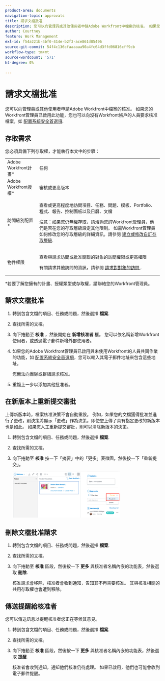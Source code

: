 ```yaml
---
product-area: documents
navigation-topic: approvals
title: 請求文檔批准
description: 您可以向管理員或其他使用者申請Adobe Workfront中檔案的核准。 如果您的Workfront管理員已啟用此功能，您也可以如配置系統安全性偏好設定所述，向沒有Workfront帳戶的人申請檔案核准。
author: Courtney
feature: Work Management
exl-id: f54a221b-4bf0-414e-b2f3-ace861d85496
source-git-commit: 54f4c136cfaaaaaa90a4fc64d3ffd06816cff9cb
workflow-type: tm+mt
source-wordcount: '571'
ht-degree: 0%

---
```


# 請求文檔批准

您可以向管理員或其他使用者申請Adobe Workfront中檔案的核准。 如果您的Workfront管理員已啟用此功能，您也可以向沒有Workfront帳戶的人員要求核准檔案，如 [配置系統安全首選項](../../administration-and-setup/manage-workfront/security/configure-security-preferences.md).

## 存取需求

您必須具備下列存取權，才能執行本文中的步驟：

<table style="table-layout:auto"> 
 <col> 
 <col> 
 <tbody> 
  <tr> 
   <td role="rowheader">Adobe Workfront計畫*</td> 
   <td> <p>任何</p> </td> 
  </tr> 
  <tr> 
   <td role="rowheader">Adobe Workfront授權*</td> 
   <td> <p>審核或更高版本</p> </td> 
  </tr> 
  <tr> 
   <td role="rowheader">訪問級別配置*</td> 
   <td> <p>查看或更高程度地訪問項目、任務、問題、模板、Portfolio、程式、報告、控制面板以及日曆、文檔</p> <p>注意：如果您仍無權存取，請洽詢您的Workfront管理員，他們是否在您的存取層級設定其他限制。 如需Workfront管理員如何修改您的存取層級的詳細資訊，請參閱 <a href="../../administration-and-setup/add-users/configure-and-grant-access/create-modify-access-levels.md" class="MCXref xref">建立或修改自訂存取層級</a>.</p> </td> 
  </tr> 
  <tr> 
   <td role="rowheader">物件權限</td> 
   <td> <p>查看與請求訪問或批准關聯的對象的訪問權限或更高權限 </p> <p>有關請求其他訪問的資訊，請參閱 <a href="../../workfront-basics/grant-and-request-access-to-objects/request-access.md" class="MCXref xref">請求對對象的訪問 </a>.</p> </td> 
  </tr> 
 </tbody> 
</table>

&#42;若要了解您擁有的計畫、授權類型或存取權，請聯絡您的Workfront管理員。

## 請求文檔批准

1. 轉到包含文檔的項目、任務或問題，然後選擇 **檔案**.
1. 查找所需的文檔。

1. 向下捲動至 **核准** ，然後開始在 **新增核准者** 框。 您可以依名稱新增Workfront使用者，或透過電子郵件新增外部使用者。

1. 如果您的Adobe Workfront管理員已啟用與未使用Workfront的人員共同作業的功能，如 [配置系統安全首選項](../../administration-and-setup/manage-workfront/security/configure-security-preferences.md)，您可以輸入其電子郵件地址來包含這些地址。

   您無法向團隊或群組請求核准。

1. 重複上一步以添加其他批准者。

## 在新版本上重新提交審批

上傳新版本時，檔案核准決策不會自動重設。 例如，如果您的文檔獲得批准並進行了更改，則決策將顯示「更改」作為決策，即使您上傳了具有指定更改的新版本也是如此。 如果您人工重新提交審批，則可以清除新版本的決策。

1. 轉到包含文檔的項目、任務或問題，然後選擇 **檔案**.
1. 查找所需的文檔。

1. 向下捲動至 **核准** 按一下「摘要」中的「更多」表徵圖，然後按一下「重新提交」。

   ![](assets/nwe-resubmit-approval-350x149.png)

## 刪除文檔批准請求

1. 轉到包含文檔的項目、任務或問題，然後選擇 **檔案**.
1. 查找所需的文檔。

1. 向下捲動至 **核准** 區段，然後按一下 **更多** 與核准者名稱內嵌的功能表，然後選取 **刪除**.

   核准請求會移除，核准者會收到通知，告知其不再需要核准。 其與核准相關的共用存取權也會遭到移除。

## 傳送提醒給核准者

您可以傳送訊息以提醒核准者您正在等候其意見。

1. 轉到包含文檔的項目、任務或問題，然後選擇 **檔案**.
1. 查找所需的文檔。

1. 向下捲動至 **核准** 區段，然後按一下 **更多** 與核准者名稱內嵌的功能表，然後選取 **提醒**.

   核准者會收到通知，通知他們核准仍待處理。 如果已啟用，他們也可能會收到電子郵件提醒。
